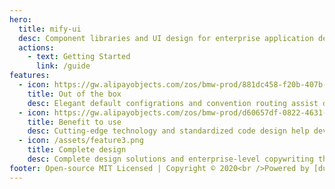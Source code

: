 ```yaml
---
hero:
  title: mify-ui
  desc: Component libraries and UI design for enterprise application development
  actions:
    - text: Getting Started
      link: /guide
features:
  - icon: https://gw.alipayobjects.com/zos/bmw-prod/881dc458-f20b-407b-947a-95104b5ec82b/k79dm8ih_w144_h144.png
    title: Out of the box
    desc: Elegant default configrations and convention routing assist developers to get started as simple as possible, that focus all attentions on developing libraries & writting docs
  - icon: https://gw.alipayobjects.com/zos/bmw-prod/d60657df-0822-4631-9d7c-e7a869c2f21c/k79dmz3q_w126_h126.png
    title: Benefit to use
    desc: Cutting-edge technology and standardized code design help developers become more efficient and focus all their attention on business logic
  - icon: /assets/feature3.png
    title: Complete design
    desc: Complete design solutions and enterprise-level copywriting themes help teams reduce design costs and focus all attention on business logic
footer: Open-source MIT Licensed | Copyright © 2020<br />Powered by [dumi](https://d.umijs.org)
---
```


